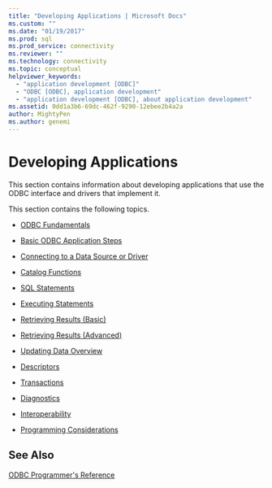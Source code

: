 ```yaml
---
title: "Developing Applications | Microsoft Docs"
ms.custom: ""
ms.date: "01/19/2017"
ms.prod: sql
ms.prod_service: connectivity
ms.reviewer: ""
ms.technology: connectivity
ms.topic: conceptual
helpviewer_keywords: 
  - "application development [ODBC]"
  - "ODBC [ODBC], application development"
  - "application development [ODBC], about application development"
ms.assetid: 0dd1a3b6-69dc-462f-9290-12ebee2b4a2a
author: MightyPen
ms.author: genemi
---
```

# Developing Applications
This section contains information about developing applications that use the ODBC interface and drivers that implement it.  
  
 This section contains the following topics.  
  
-   [ODBC Fundamentals](../../../odbc/reference/develop-app/odbc-fundamentals.md)  
  
-   [Basic ODBC Application Steps](../../../odbc/reference/develop-app/basic-odbc-application-steps.md)  
  
-   [Connecting to a Data Source or Driver](../../../odbc/reference/develop-app/connecting-to-a-data-source-or-driver.md)  
  
-   [Catalog Functions](../../../odbc/reference/develop-app/catalog-functions.md)  
  
-   [SQL Statements](../../../odbc/reference/develop-app/sql-statements.md)  
  
-   [Executing Statements](../../../odbc/reference/develop-app/executing-statements-odbc.md)  
  
-   [Retrieving Results (Basic)](../../../odbc/reference/develop-app/retrieving-results-basic.md)  
  
-   [Retrieving Results (Advanced)](../../../odbc/reference/develop-app/retrieving-results-advanced.md)  
  
-   [Updating Data Overview](../../../odbc/reference/develop-app/updating-data-overview.md)  
  
-   [Descriptors](../../../odbc/reference/develop-app/descriptors.md)  
  
-   [Transactions](../../../odbc/reference/develop-app/transactions-odbc.md)  
  
-   [Diagnostics](../../../odbc/reference/develop-app/diagnostics.md)  
  
-   [Interoperability](../../../odbc/reference/develop-app/interoperability.md)  
  
-   [Programming Considerations](../../../odbc/reference/develop-app/programming-considerations.md)  
  
## See Also  
 [ODBC Programmer's Reference](../../../odbc/reference/odbc-programmer-s-reference.md)
